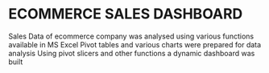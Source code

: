 # ECOMMERCE SALES DASHBOARD
Sales Data of ecommerce company was analysed using various functions available in MS Excel
Pivot tables and various charts were prepared for data analysis 
Using pivot slicers and other functions a dynamic dashboard was built
